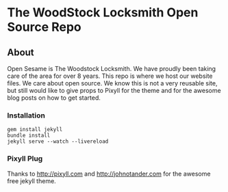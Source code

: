 # The WoodStock Locksmith Open Source Repo

## About

Open Sesame is The Woodstock Locksmith. We have proudly been taking care of the area for over 8 years. This repo is where we host our website files. We care about open source. We know this is not a very reusable site, but still would like to give props to Pixyll for the theme and for the awesome blog posts on how to get started.

### Installation
```
gem install jekyll
bundle install
jekyll serve --watch --livereload
```

### Pixyll Plug

Thanks to  <http://pixyll.com> and <http://johnotander.com> for the awesome free jekyll theme.